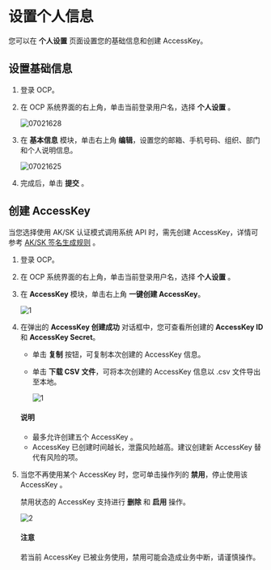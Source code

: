 # 设置个人信息

您可以在 **个人设置** 页面设置您的基础信息和创建 AccessKey。

## 设置基础信息

1. 登录 OCP。

2. 在 OCP 系统界面的右上角，单击当前登录用户名，选择 **个人设置** 。

   ![07021628](https://obbusiness-private.oss-cn-shanghai.aliyuncs.com/doc/img/ocp/402-cn/%E4%B8%AA%E4%BA%BA%E8%AE%BE%E7%BD%AE.png)

3. 在 **基本信息** 模块，单击右上角 **编辑**，设置您的邮箱、手机号码、组织、部门和个人说明信息。

   ![07021625](https://obbusiness-private.oss-cn-shanghai.aliyuncs.com/doc/img/ocp/402-cn/%E7%BC%96%E8%BE%91%E5%9F%BA%E7%A1%80%E4%BF%A1%E6%81%AF.png)

4. 完成后，单击 **提交** 。

## 创建 AccessKey

当您选择使用 AK/SK 认证模式调用系统 API 时，需先创建 AccessKey，详情可参考 [AK/SK 签名生成规则](../../../10.api-reference/3.1.ak-sk-sign-roles.md) 。

1. 登录 OCP。

2. 在 OCP 系统界面的右上角，单击当前登录用户名，选择 **个人设置** 。

3. 在 **AccessKey** 模块，单击右上角 **一键创建 AccessKey**。

   ![1](https://obbusiness-private.oss-cn-shanghai.aliyuncs.com/doc/img/ocp/402-cn/%E5%88%9B%E5%BB%BAak.png)

4. 在弹出的 **AccessKey 创建成功** 对话框中，您可查看所创建的 **AccessKey ID** 和 **AccessKey Secret**。

   * 单击 **复制** 按钮，可复制本次创建的 AccessKey 信息。
   * 单击 **下载 CSV 文件**，可将本次创建的 AccessKey 信息以 .csv 文件导出至本地。

      ![1](https://obbusiness-private.oss-cn-shanghai.aliyuncs.com/doc/img/ocp/402-cn/ak%E5%88%9B%E5%BB%BA%E6%88%90%E5%8A%9F.png)

    <main id="notice" type='explain'>
    <h4>说明</h4>
    <p><ul><li>最多允许创建五个 AccessKey 。</li><li>AccessKey 已创建时间越长，泄露风险越高。建议创建新 AccessKey 替代有风险的项。</li></ul></p>
    </main>

5. 当您不再使用某个 AccessKey 时，您可单击操作列的 **禁用**，停止使用该 AccessKey 。

   禁用状态的 AccessKey 支持进行 **删除** 和 **启用** 操作。

   ![2](https://obbusiness-private.oss-cn-shanghai.aliyuncs.com/doc/img/ocp/402-cn/%E7%A6%81%E7%94%A8ak.png)

      <main id="notice" type='notice'>
      <h4>注意</h4>
      <p>若当前 AccessKey 已被业务使用，禁用可能会造成业务中断，请谨慎操作。</p>
      </main>
